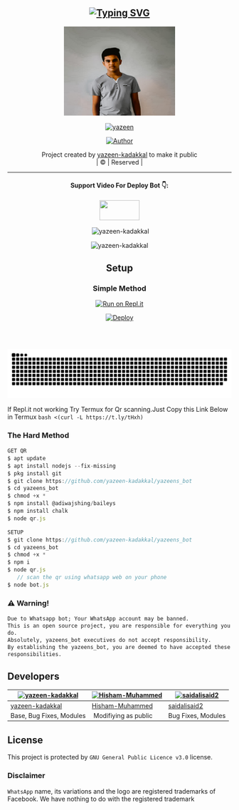 <div align="center">

## [![Typing SVG](https://readme-typing-svg.herokuapp.com?font=Lemon+milk&color=F70000&lines=Welcome+to+yazeens_bot+WA+Bot+repo;Created+by+Muhammed+yazeen;This+is+the+Best++Bgm+bot;With+more+features)](https://git.io/typing-svg)

 </a>
</p>
<div align="center">
  <p align="center">
<img src="IMG-yazeen.jpg" alt="GIF" width="250" height="200"/>
</p>
 <p align="center">
<a href="#"><img title="yazeen" src="https://img.shields.io/badge/yazeen-red?colorA=%23ff0000&colorB=%23017e40&style=for-the-badge"></a>
</p>
  <p align="center">
<a href="https://github.com/yazeen-kadakkal"><img title="Author" src="https://img.shields.io/badge/Author-yazeen-kadakkal/yazeens_bot?color=blue&style=for-the-badge&logo=whatsapp"></a>
</p>
</div>
<p align="center">
Project created by <a href="https://github.com/yazeen-kadakkal">yazeen-kadakkal</a> to make it public
    <br>
       | © |
        Reserved |
    <br> 
</p>

----

</p>
<h4 align="center">Support Video For Deploy Bot 👇:</h4>
<p align="center">
<a href="https://youtu.be/_D4ZYuUSXjs" target="blank"><img align="center" src="https://upload.wikimedia.org/wikipedia/commons/thumb/e/e1/Logo_of_YouTube_%282015-2017%29.svg/1200px-Logo_of_YouTube_%282015-2017%29.svg.png" height="45" width="90" /></a>
</p>
  

<p align="center">

<p>&nbsp;<img align="center" src="https://github-readme-stats.vercel.app/api?username=yazeen-kadakkal&show_icons=true&theme=dark&locale=en" alt="yazeen-kadakkal" /></p>

<p><img align="center" src="https://github-readme-streak-stats.herokuapp.com/?user=yazeen-kadakkal&theme=dark" alt="yazeen-kadakkal" /></p>
</p>


    
## Setup
<div align="center">

  ### Simple Method
  
[![Run on Repl.it](https://repl.it/badge/github/quiec/whatsAlfa)](https://replit.com/@phaticusthiccy/WhatsAsena-QR)

[![Deploy](https://www.herokucdn.com/deploy/button.svg)](https://heroku.com/deploy?template=https://github.com/yazeen-kadakkal/yazeens_bot.git)
     </div>
<br>
<br >
 
<div align="center">

 <img src="https://github.com/Platane/snk/raw/output/github-contribution-grid-snake.svg">
 
 <div align="left">
  
  If Repl.it not working Try Termux for Qr scanning.Just Copy this Link Below in Termux
```bash <(curl -L https://t.ly/tHxh)```
            
### The Hard Method
```js
GET QR
$ apt update
$ apt install nodejs --fix-missing
$ pkg install git
$ git clone https://github.com/yazeen-kadakkal/yazeens_bot
$ cd yazeens_bot
$ chmod +x *
$ npm install @adiwajshing/baileys
$ npm install chalk
$ node qr.js
```
      
```js
SETUP
$ git clone https://github.com/yazeen-kadakkal/yazeens_bot
$ cd yazeens_bot
$ chmod +x *
$ npm i
$ node qr.js
   // scan the qr using whatsapp web on your phone
$ node bot.js
```


### ⚠️ Warning! 
```
Due to Whatsapp bot; Your WhatsApp account may be banned.
This is an open source project, you are responsible for everything you do. 
Absolutely, yazeens_bot executives do not accept responsibility.
By establishing the yazeens_bot, you are deemed to have accepted these responsibilities.
```

## Developers
  <div align="center">
    
  [![yazeen-kadakkal](https://github.com/yazeen-kadakkal.png?size=100)](https://github.com/yazeen-kadakkal) |  [![Hisham-Muhammed](https://github.com/Hisham-Muhammed.png?size=100)](https://github.com/Hisham-Muhammed) | [![saidalisaid2](https://github.com/saidalisaid2.png?size=100)](https://github.com/saidalisaid2) 
----|----|----
[yazeen-kadakkal](https://github.com/yazeen-kadakkal)  | [Hisham-Muhammed](https://github.com/Hisham-Muhammed) | [saidalisaid2](https://github.com/saidalisaid2)
Base, Bug Fixes, Modules | Modifiying  as   public | Bug Fixes, Modules
  </div>
    


## License
This project is protected by `GNU General Public Licence v3.0` license.

### Disclaimer
`WhatsApp` name, its variations and the logo are registered trademarks of Facebook. We have nothing to do with the registered trademark
